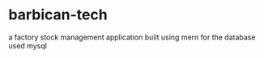 # barbican-tech
a factory stock management application built using mern for the database used mysql
